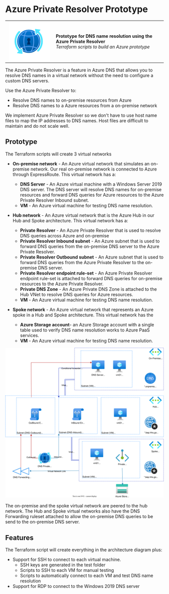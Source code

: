 # Azure Private Resolver Prototype

<table style="width: 100%; border-style: none;"><tr>
<td style="width: 140px; text-align: center;"><a href="https://learn.microsoft.com/en-us/azure/dns/dns-private-resolver-overview"><img width="130px" src="./docs/images/dns-private-resolver-logo.png" alt="Azure Private Resolver logo"/></a></td>
<td>
<strong>Prototype for DNS name resolution using the Azure Private Resolver</strong><br />
<i>Terraform scripts to build an Azure prototype</i><br />
</td>
</tr></table>

The Azure Private Resolver is a feature in Azure DNS that allows you to resolve DNS names in a virtual network without the need to configure a custom DNS servers. 

Use the Azure Private Resolver to:
- Resolve DNS names to on-premise resources from Azure 
- Resolve DNS names to a Azure resources from a on-premise network

We implement Azure Private Resolver so we don't have to use host name files to map the IP addresses to DNS names. Host files are difficult to maintain and do not scale well.

## Prototype

The Terraform scripts will create 3 virtual networks
- **On-premise network** - An Azure virtual network that simulates an on-premise network. Our real on-premise network is connected to Azure through ExpressRoute. This virtual network has a:
  - **DNS Server** - An Azure virtual machine with a Windows Server 2019 DNS server. The DNS server will resolve DNS names for on-premise resources and forward DNS queries for Azure resources to the Azure Private Resolver Inbound subnet.
  - **VM** - An Azure virtual machine for testing DNS name resolution.

- **Hub network** - An Azure virtual network that is the Azure Hub in our Hub and Spoke architecture. This virtual network has a:
    - **Private Resolver** - An Azure Private Resolver that is used to resolve DNS queries across Azure and on-premise
    - **Private Resolver Inbound subnet** - An Azure subnet that is used to forward DNS queries from the on-premise DNS server to the Azure Private Resolver.
    - **Private Resolver Outbound subnet** - An Azure subnet that is used to forward DNS queries from the Azure Private Resolver to the on-premise DNS server.
    - **Private Resolver endpoint rule-set** - An Azure Private Resolver endpoint rule-set is attached to forward DNS queries for on-premise resources to the Azure Private Resolver.
    - **Private DNS Zone** - An Azure Private DNS Zone is attached to the Hub VNet to resolve DNS queries for Azure resources.
    - **VM** - An Azure virtual machine for testing DNS name resolution.
    

- **Spoke network** - An Azure virtual network that represents an Azure spoke in a Hub and Spoke architecture. This virtual network has the 
    - **Azure Storage account**- an Azure Storage account with a single table used to verify DNS name resolution works to Azure PaaS services.
    - **VM** - An Azure virtual machine for testing DNS name resolution.

![Alt text](docs/images/private-resolver-prototype.svg)

The on-premise and the spoke virtual network are peered to the hub network. The Hub and Spoke virtual networks also have the DNS Forwarding ruleset attached to allow the on-premise DNS queries to be send to the on-premise DNS server. 

## Features

The Terraform script will create everything in the architecture diagram plus:
- Support for SSH to connect to each virtual machine. 
  - SSH keys are generated in the test folder
  - Scripts to SSH to each VM for manual testing
  - Scripts to automatically connect to each VM and test DNS name resolution
- Support for RDP to connect to the Windows 2019 DNS server




